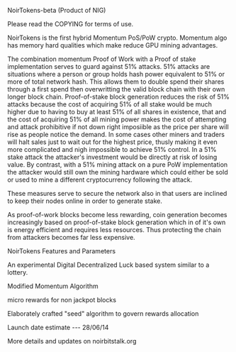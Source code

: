 NoirTokens-beta (Product of NIG)

Please read the COPYING for terms of use. 

NoirTokens is the first hybrid Momentum PoS/PoW crypto. Momentum algo has memory hard qualities which make reduce GPU mining advantages.

The combination momentum Proof of Work with a Proof of stake implementation serves to guard against 51% attacks. 51% attacks are situations where a person or group holds hash power equivalent to 51% or more of total network hash. This allows them to double spend their shares through a first spend then overwritting the valid block chain with their own longer block chain. Proof-of-stake block generation reduces the risk of 51% attacks because the cost of acquiring 51% of all stake would be much higher due to having to buy at least 51% of all shares in existence, that and the cost of acquiring 51% of all mining power makes the cost of attempting and attack prohibitive if not down right imposiible as the price per share will rise as people notice the demand. In some cases other miners and traders will halt sales just to wait out for the highest price, thusly making it even more complicated and nigh impossible to achieve 51% control. In a 51% stake attack the attacker's investment would be directly at risk of losing value. By contrast, with a 51% mining attack on a pure PoW implementation  the attacker would still own the mining hardware which could either be sold or used to mine a different cryptocurrency following the attack.

These measures serve to secure the network also in that users are inclined to keep their nodes online in order to generate stake. 

As proof-of-work blocks become less rewarding, coin generation becomes increasingly based on proof-of-stake block generation which in of it's own is energy efficient and requires less resources. Thus protecting the chain from attackers becomes far less expensive. 


NoirTokens Features and Parameters 

An experimental Digital Decentralized Luck based system similar to a lottery.

Modified Momentum Algorithm

micro rewards for non jackpot blocks

Elaborately crafted "seed" algorithm to govern rewards allocation

Launch date estimate --- 28/06/14 

More details and updates on noirbitstalk.org  

  

